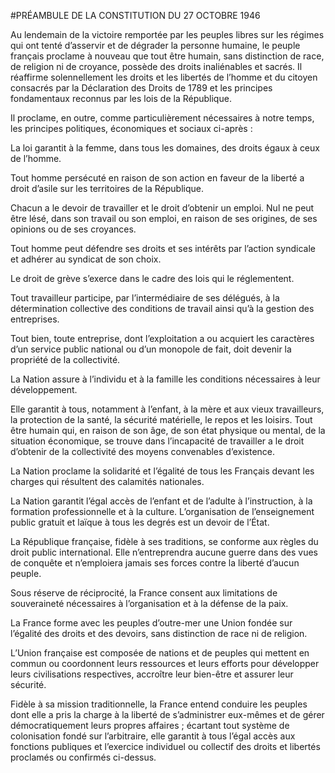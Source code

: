 #PRÉAMBULE DE LA CONSTITUTION DU 27 OCTOBRE 1946

Au lendemain de la victoire remportée par les peuples libres sur les régimes qui ont tenté d’asservir et de dégrader la personne humaine, le peuple français proclame à nouveau que tout être humain, sans distinction de race, de religion ni de croyance, possède des droits inaliénables et sacrés. Il réaffirme solennellement les droits et les libertés de l’homme et du citoyen consacrés par la Déclaration des Droits de 1789 et les principes fondamentaux reconnus par les lois de la République.

Il proclame, en outre, comme particulièrement nécessaires à notre temps, les principes politiques, économiques et sociaux ci-après :

La loi garantit à la femme, dans tous les domaines, des droits égaux à ceux de l’homme.

Tout homme persécuté en raison de son action en faveur de la liberté a droit d’asile sur les territoires de la République.

Chacun a le devoir de travailler et le droit d’obtenir un emploi. Nul ne peut être lésé, dans son travail ou son emploi, en raison de ses origines, de ses opinions ou de ses croyances.

Tout homme peut défendre ses droits et ses intérêts par l’action syndicale et adhérer au syndicat de son choix.

Le droit de grève s’exerce dans le cadre des lois qui le réglementent.

Tout travailleur participe, par l’intermédiaire de ses délégués, à la détermination collective des conditions de travail ainsi qu’à la gestion des entreprises.

Tout bien, toute entreprise, dont l’exploitation a ou acquiert les caractères d’un service public national ou d’un monopole de fait, doit devenir la propriété de la collectivité.

La Nation assure à l’individu et à la famille les conditions nécessaires à leur développement.

Elle garantit à tous, notamment à l’enfant, à la mère et aux vieux travailleurs, la protection de la santé, la sécurité matérielle, le repos et les loisirs. Tout être humain qui, en raison de son âge, de son état physique ou mental, de la situation économique, se trouve dans l’incapacité de travailler a le droit d’obtenir de la collectivité des moyens convenables d’existence.

La Nation proclame la solidarité et l’égalité de tous les Français devant les charges qui résultent des calamités nationales.

La Nation garantit l’égal accès de l’enfant et de l’adulte à l’instruction, à la formation professionnelle et à la culture. L’organisation de l’enseignement public gratuit et laïque à tous les degrés est un devoir de l’État.

La République française, fidèle à ses traditions, se conforme aux règles du droit public international. Elle n’entreprendra aucune guerre dans des vues de conquête et n’emploiera jamais ses forces contre la liberté d’aucun peuple.

Sous réserve de réciprocité, la France consent aux limitations de souveraineté nécessaires à l’organisation et à la défense de la paix.

La France forme avec les peuples d’outre-mer une Union fondée sur l’égalité des droits et des devoirs, sans distinction de race ni de religion.

L’Union française est composée de nations et de peuples qui mettent en commun ou coordonnent leurs ressources et leurs efforts pour développer leurs civilisations respectives, accroître leur bien-être et assurer leur sécurité.

Fidèle à sa mission traditionnelle, la France entend conduire les peuples dont elle a pris la charge à la liberté de s’administrer eux-mêmes et de gérer démocratiquement leurs propres affaires ; écartant tout système de colonisation fondé sur l’arbitraire, elle garantit à tous l’égal accès aux fonctions publiques et l’exercice individuel ou collectif des droits et libertés proclamés ou confirmés ci-dessus.

